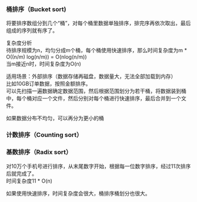 ### 桶排序（Bucket sort)

将要排序数组分到几个“桶”，对每个桶里数据单独排序，排完序再依次取出，最后组成的序列就有序了。

复杂度分析    
待排序规模为n，均匀分成m个桶，每个桶使用快速排序，那么时间复杂度为m * O((n/m) log(n/m)) = O(nlog(n/m))    
当m接近n时，时间复杂度为O(n)

适用场景：外部排序（数据存储再磁盘，数据量大，无法全部加载到内存）    
比如10GB订单数据，按照金额排序。    
可以先扫描一遍数据确定数据范围，然后根据范围划分为若干桶，将数据装到桶中，每个桶对应一个文件，然后分别对每个桶进行快速排序，最后合并到一个文件。

如果数据分布不均匀，可以再分为更小的桶

### 计数排序（Counting sort）

### 基数排序（Radix sort）
对10万个手机号进行排序，从末尾数字开始，根据每一位数字排序，经过11次排序后就完成了。    
时间复杂度11 * O(n)

如果使用快速排序，时间复杂度会很大，桶排序桶划分也很大。
